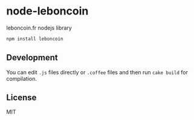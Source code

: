 node-leboncoin
==============

leboncoin.fr nodejs library

```bash
npm install leboncoin
```

Development
-----------

You can edit `.js` files directly or `.coffee` files and then run `cake build` for compilation.

License
-------

MIT
